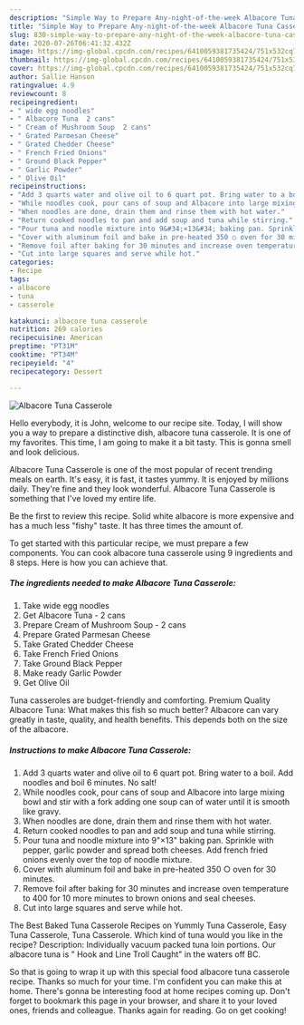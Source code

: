 ```yaml
---
description: "Simple Way to Prepare Any-night-of-the-week Albacore Tuna Casserole"
title: "Simple Way to Prepare Any-night-of-the-week Albacore Tuna Casserole"
slug: 830-simple-way-to-prepare-any-night-of-the-week-albacore-tuna-casserole
date: 2020-07-26T06:41:32.432Z
image: https://img-global.cpcdn.com/recipes/6410059381735424/751x532cq70/albacore-tuna-casserole-recipe-main-photo.jpg
thumbnail: https://img-global.cpcdn.com/recipes/6410059381735424/751x532cq70/albacore-tuna-casserole-recipe-main-photo.jpg
cover: https://img-global.cpcdn.com/recipes/6410059381735424/751x532cq70/albacore-tuna-casserole-recipe-main-photo.jpg
author: Sallie Hanson
ratingvalue: 4.9
reviewcount: 8
recipeingredient:
- " wide egg noodles"
- " Albacore Tuna  2 cans"
- " Cream of Mushroom Soup  2 cans"
- " Grated Parmesan Cheese"
- " Grated Chedder Cheese"
- " French Fried Onions"
- " Ground Black Pepper"
- " Garlic Powder"
- " Olive Oil"
recipeinstructions:
- "Add 3 quarts water and olive oil to 6 quart pot. Bring water to a boil. Add noodles and boil 6 minutes. No salt!"
- "While noodles cook, pour cans of soup and Albacore into large mixing bowl and stir with a fork adding one soup can of water until it is smooth like gravy."
- "When noodles are done, drain them and rinse them with hot water."
- "Return cooked noodles to pan and add soup and tuna while stirring."
- "Pour tuna and noodle mixture into 9&#34;×13&#34; baking pan. Sprinkle with pepper, garlic powder and spread both cheeses. Add french fried onions evenly over the top of noodle mixture."
- "Cover with aluminum foil and bake in pre-heated 350 ○ oven for 30 minutes."
- "Remove foil after baking for 30 minutes and increase oven temperature to 400 for 10 more minutes to brown onions and seal cheeses."
- "Cut into large squares and serve while hot."
categories:
- Recipe
tags:
- albacore
- tuna
- casserole

katakunci: albacore tuna casserole 
nutrition: 269 calories
recipecuisine: American
preptime: "PT31M"
cooktime: "PT34M"
recipeyield: "4"
recipecategory: Dessert

---
```



![Albacore Tuna Casserole](https://img-global.cpcdn.com/recipes/6410059381735424/751x532cq70/albacore-tuna-casserole-recipe-main-photo.jpg)

Hello everybody, it is John, welcome to our recipe site. Today, I will show you a way to prepare a distinctive dish, albacore tuna casserole. It is one of my favorites. This time, I am going to make it a bit tasty. This is gonna smell and look delicious.

Albacore Tuna Casserole is one of the most popular of recent trending meals on earth. It's easy, it is fast, it tastes yummy. It is enjoyed by millions daily. They're fine and they look wonderful. Albacore Tuna Casserole is something that I've loved my entire life.

Be the first to review this recipe. Solid white albacore is more expensive and has a much less &#34;fishy&#34; taste. It has three times the amount of.


To get started with this particular recipe, we must prepare a few components. You can cook albacore tuna casserole using 9 ingredients and 8 steps. Here is how you can achieve that.

<!--inarticleads1-->

##### The ingredients needed to make Albacore Tuna Casserole:

1. Take  wide egg noodles
1. Get  Albacore Tuna - 2 cans
1. Prepare  Cream of Mushroom Soup - 2 cans
1. Prepare  Grated Parmesan Cheese
1. Take  Grated Chedder Cheese
1. Take  French Fried Onions
1. Take  Ground Black Pepper
1. Make ready  Garlic Powder
1. Get  Olive Oil


Tuna casseroles are budget-friendly and comforting. Premium Quality Albacore Tuna: What makes this fish so much better? Albacore can vary greatly in taste, quality, and health benefits. This depends both on the size of the albacore. 

<!--inarticleads2-->

##### Instructions to make Albacore Tuna Casserole:

1. Add 3 quarts water and olive oil to 6 quart pot. Bring water to a boil. Add noodles and boil 6 minutes. No salt!
1. While noodles cook, pour cans of soup and Albacore into large mixing bowl and stir with a fork adding one soup can of water until it is smooth like gravy.
1. When noodles are done, drain them and rinse them with hot water.
1. Return cooked noodles to pan and add soup and tuna while stirring.
1. Pour tuna and noodle mixture into 9&#34;×13&#34; baking pan. Sprinkle with pepper, garlic powder and spread both cheeses. Add french fried onions evenly over the top of noodle mixture.
1. Cover with aluminum foil and bake in pre-heated 350 ○ oven for 30 minutes.
1. Remove foil after baking for 30 minutes and increase oven temperature to 400 for 10 more minutes to brown onions and seal cheeses.
1. Cut into large squares and serve while hot.


The Best Baked Tuna Casserole Recipes on Yummly Tuna Casserole, Easy Tuna Casserole, Tuna Casserole. Which kind of tuna would you like in the recipe? Description: Individually vacuum packed tuna loin portions. Our albacore tuna is &#34; Hook and Line Troll Caught&#34; in the waters off BC. 

So that is going to wrap it up with this special food albacore tuna casserole recipe. Thanks so much for your time. I'm confident you can make this at home. There's gonna be interesting food at home recipes coming up. Don't forget to bookmark this page in your browser, and share it to your loved ones, friends and colleague. Thanks again for reading. Go on get cooking!
